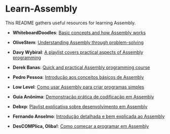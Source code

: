 # Learn-Assembly

This README gathers useful resources for learning Assembly.


- **WhiteboardDoodles**: [Basic concepts and how Assembly works](https://www.youtube.com/watch?v=LdWU8JEfPhg)
- **OliveStem**: [Understanding Assembly through problem-solving](https://www.youtube.com/watch?v=yBO-EJoVDo0&list=PL2EF13wm-hWCoj6tUBGUmrkJmH1972dBB&ab_channel=OliveStem)
- **Davy Wybiral**: [A playlist covers practical aspects of Assembly programming](https://www.youtube.com/watch?v=wLXIWKUWpSs&list=PLmxT2pVYo5LB5EzTPZGfFN0c2GDiSXgQe&ab_channel=DavyWybiral)
- **Derek Banas**: [Quick and practical Assembly programming course](https://www.youtube.com/watch?v=ViNnfoE56V8&list=PLcRWcPG8p9oaIMR3rWXd2kgX91AtbfH66&ab_channel=DerekBanas)

- **Pedro Pessoa**: [Introdução aos conceitos básicos de Assembly](https://www.youtube.com/watch?v=Rpq5PDDgwxU&ab_channel=PedroPessoa)
- **Low Level**: [Como usar Assembly para criar programas simples](https://www.youtube.com/watch?v=jPDiaZS-2ok&ab_channel=LowLevel)
- **Guia Anônima**: [Demonstração prática de codificação em Assembly](https://www.youtube.com/watch?v=VDJ1TRrLF3A)
- **Debxp**: [Playlist explicativa sobre desenvolvimento em Assembly](https://www.youtube.com/watch?v=Ej6U-qk0bdE&list=PLXoSGejyuQGohd0arC7jRBqVdQqf5GqKJ&ab_channel=debxp)
- **Fernando Anselmo**: [Introdução detalhada e bem explicada ao Assembly](https://www.youtube.com/watch?v=0lfikxs967c&list=PLxTkH01AauxRm0LFLlOA9RR5O6hBLqBtC&ab_channel=FernandoAnselmo)
- **DesCOMPlica, Oliba!**: [Como começar a programar em Assembly](https://www.youtube.com/watch?v=6jFc3jjvAes&list=PLHCyLhqWSaHAvibGpwHGvoN6pO7AUGyOh&ab_channel=DesCOMPlica%2COliba%21)
